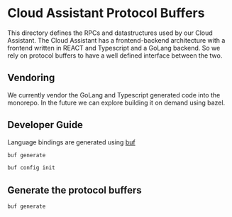 # Cloud Assistant Protocol Buffers

This directory defines the RPCs and datastructures used by our Cloud Assistant.
The Cloud Assistant has a frontend-backend architecture with a frontend written in REACT and Typescript
and a GoLang backend. So we rely on protocol buffers to have a well defined interface between the two.

## Vendoring

We currently vendor the GoLang and Typescript generated code into the monorepo. In the future we can explore
building it on demand using bazel.

## Developer Guide

Language bindings are generated using [buf](https://buf.build/docs/introduction)

```sh
buf generate
```

```sh
buf config init
```

## Generate the protocol buffers

```sh
buf generate
```
